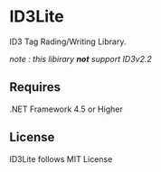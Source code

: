 ID3Lite
=======

ID3 Tag Rading/Writing Library.

*note : this libirary* _**not**_ *support ID3v2.2*

Requires
--------

.NET Framework 4.5 or Higher


License
-------
ID3Lite follows MIT License
